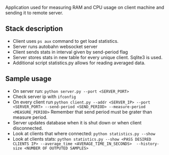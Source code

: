 Application used for measuring RAM and CPU usage on client machine and sending it to remote server.

## Stack description

* Client uses `ps aux` command to get load statistics. 
* Server runs autobahn websocket server
* Client sends stats in interval given by send-period flag
* Server stores stats in new table for every unique client. Sqlite3 is used.
* Additional script statistics.py allows for reading averaged data.


## Sample usage

* On server run: `python server.py --port <SERVER_PORT>`
* Check server ip with `ifconfig`
* On every client run `python client.py --addr <SERVER_IP> --port <SERVER_PORT> --send-period <SEND_PERIOD> --measure-period <MEASURE_PERIOD>`
Remember that send period must be grater than measure period.
* Server updates database when it is shut down or when client disconnected.
* Look at clients that where connected: `python statistics.py --show`
* Look at clients stats: `python statistics.py --show <PASS DESIRED CLIENTS IP> --average_time <AVERAGE_TIME_IN_SECONDS> 
--history-size <NUMBER OF OUTPUTED SAMPLES>`